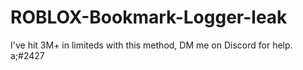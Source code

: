 # ROBLOX-Bookmark-Logger-leak
I've hit 3M+ in limiteds with this method, DM me on Discord for help. a;#2427
